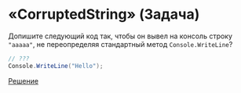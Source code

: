 # «CorruptedString» (Задача)

Допишите следующий код так, чтобы он вывел на консоль строку `"aaaaa"`, не переопределяя стандартный метод `Console.WriteLine`?

```cs
// ???
Console.WriteLine("Hello");
```

[Решение](./CorruptedString-A.md)